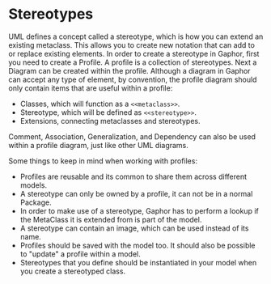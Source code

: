# Stereotypes

UML defines a concept called a stereotype, which is how you can extend an
existing metaclass. This allows you to create new notation that can add to or
replace existing elements. In order to create a stereotype in Gaphor, first you
need to create a Profile. A profile is a collection of stereotypes. Next a
Diagram can be created within the profile. Although a diagram in Gaphor can
accept any type of element, by convention, the profile diagram should only
contain items that are useful within a profile:

-   Classes, which will function as a `<<metaclass>>`.
-   Stereotype, which will be defined as `<<stereotype>>`.
-   Extensions, connecting metaclasses and stereotypes.

Comment, Association, Generalization, and Dependency can also be used within a
profile diagram, just like other UML diagrams.

Some things to keep in mind when working with profiles:

- Profiles are reusable and its common to share them across different models.
- A stereotype can only be owned by a profile, it can not be in a normal
  Package.
- In order to make use of a stereotype, Gaphor has to perform a lookup if the
  MetaClass it is extended from is part of the model.
- A stereotype can contain an image, which can be used instead of its name.
- Profiles should be saved with the model too. It should also be possible to
  "update" a profile within a model.
- Stereotypes that you define should be instantiated in your model when you
  create a stereotyped class.

``` note:: There is no way to connect a stereotype with a class other than an Association.
```
